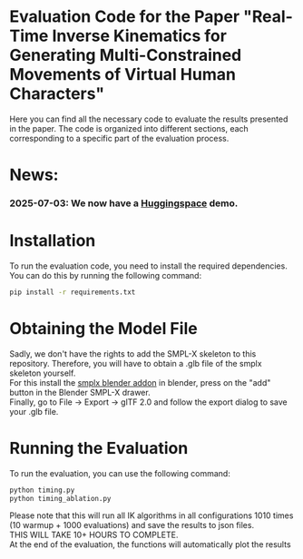 # Evaluation Code for the Paper "Real-Time Inverse Kinematics for Generating Multi-Constrained Movements of Virtual Human Characters"

Here you can find all the necessary code to evaluate the results presented in the paper. The code is organized into different sections, each corresponding to a specific part of the evaluation process.

# News:

### 2025-07-03: We now have a [Huggingspace](https://huggingface.co/spaces/hvoss-techfak/JAX-IK) demo.

# Installation
To run the evaluation code, you need to install the required dependencies. You can do this by running the following command:

```bash
pip install -r requirements.txt
```

# Obtaining the Model File

Sadly, we don't have the rights to add the SMPL-X skeleton to this repository. Therefore, you will have to obtain a .glb file of the smplx skeleton yourself. \
For this install the [smplx blender addon](https://github.com/Meshcapade/SMPL_blender_addon) in blender, press on the "add" button in the Blender SMPL-X drawer. \
Finally, go to File -> Export -> glTF 2.0 and follow the export dialog to save your .glb file.

# Running the Evaluation
To run the evaluation, you can use the following command:

```bash
python timing.py
python timing_ablation.py
```
Please note that this will run all IK algorithms in all configurations 1010 times (10 warmup + 1000 evaluations) and save the results to json files. \
THIS WILL TAKE 10+ HOURS TO COMPLETE. \
At the end of the evaluation, the functions will automatically plot the results
